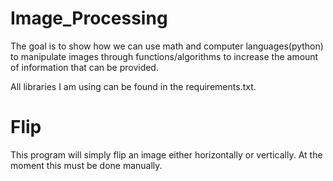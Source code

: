 # Image_Processing
The goal is to show how we can use math and computer languages(python) to manipulate images through functions/algorithms to increase the amount of information that can be provided.

All libraries I am using can be found in the requirements.txt.

# Flip
This program will simply flip an image either horizontally or vertically.
At the moment this must be done manually.
